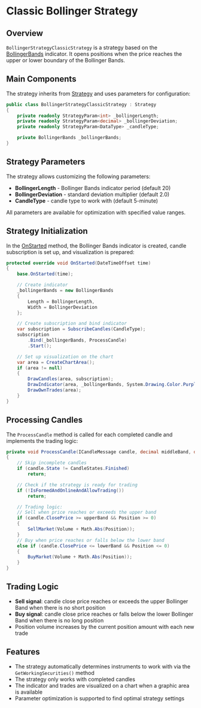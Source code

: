 # Classic Bollinger Strategy

## Overview

`BollingerStrategyClassicStrategy` is a strategy based on the [BollingerBands](xref:StockSharp.Algo.Indicators.BollingerBands) indicator. It opens positions when the price reaches the upper or lower boundary of the Bollinger Bands.

## Main Components

The strategy inherits from [Strategy](xref:StockSharp.Algo.Strategies.Strategy) and uses parameters for configuration:

```cs
public class BollingerStrategyClassicStrategy : Strategy
{
    private readonly StrategyParam<int> _bollingerLength;
    private readonly StrategyParam<decimal> _bollingerDeviation;
    private readonly StrategyParam<DataType> _candleType;

    private BollingerBands _bollingerBands;
}
```

## Strategy Parameters

The strategy allows customizing the following parameters:

- **BollingerLength** - Bollinger Bands indicator period (default 20)
- **BollingerDeviation** - standard deviation multiplier (default 2.0)
- **CandleType** - candle type to work with (default 5-minute)

All parameters are available for optimization with specified value ranges.

## Strategy Initialization

In the [OnStarted](xref:StockSharp.Algo.Strategies.Strategy.OnStarted(System.DateTimeOffset)) method, the Bollinger Bands indicator is created, candle subscription is set up, and visualization is prepared:

```cs
protected override void OnStarted(DateTimeOffset time)
{
    base.OnStarted(time);

    // Create indicator
    _bollingerBands = new BollingerBands
    {
        Length = BollingerLength,
        Width = BollingerDeviation
    };

    // Create subscription and bind indicator
    var subscription = SubscribeCandles(CandleType);
    subscription
        .Bind(_bollingerBands, ProcessCandle)
        .Start();

    // Set up visualization on the chart
    var area = CreateChartArea();
    if (area != null)
    {
        DrawCandles(area, subscription);
        DrawIndicator(area, _bollingerBands, System.Drawing.Color.Purple);
        DrawOwnTrades(area);
    }
}
```

## Processing Candles

The `ProcessCandle` method is called for each completed candle and implements the trading logic:

```cs
private void ProcessCandle(ICandleMessage candle, decimal middleBand, decimal upperBand, decimal lowerBand)
{
    // Skip incomplete candles
    if (candle.State != CandleStates.Finished)
        return;

    // Check if the strategy is ready for trading
    if (!IsFormedAndOnlineAndAllowTrading())
        return;

    // Trading logic:
    // Sell when price reaches or exceeds the upper band
    if (candle.ClosePrice >= upperBand && Position >= 0)
    {
        SellMarket(Volume + Math.Abs(Position));
    }
    // Buy when price reaches or falls below the lower band
    else if (candle.ClosePrice <= lowerBand && Position <= 0)
    {
        BuyMarket(Volume + Math.Abs(Position));
    }
}
```

## Trading Logic

- **Sell signal**: candle close price reaches or exceeds the upper Bollinger Band when there is no short position
- **Buy signal**: candle close price reaches or falls below the lower Bollinger Band when there is no long position
- Position volume increases by the current position amount with each new trade

## Features

- The strategy automatically determines instruments to work with via the `GetWorkingSecurities()` method
- The strategy only works with completed candles
- The indicator and trades are visualized on a chart when a graphic area is available
- Parameter optimization is supported to find optimal strategy settings